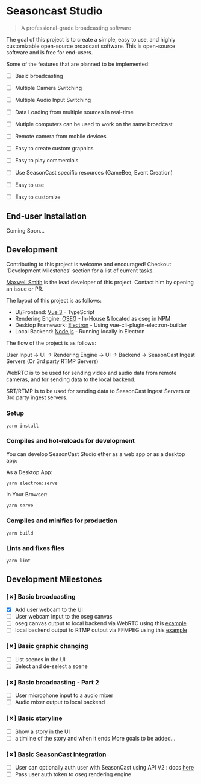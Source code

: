 # Seasoncast Studio
> A professional-grade broadcasting software

The goal of this project is to create a simple, easy to use, and highly customizable open-source broadcast software. This is open-source software and is free for end-users.

Some of the features that are planned to be implemented:
- [ ] Basic broadcasting
- [ ] Multiple Camera Switching
- [ ] Multiple Audio Input Switching
- [ ] Data Loading from multiple sources in real-time
- [ ] Mutiple computers can be used to work on the same broadcast
- [ ] Remote camera from mobile devices
- [ ] Easy to create custom graphics
- [ ] Easy to play commercials
- [ ] Use SeasonCast specific resources (GameBee, Event Creation)
- [ ] Easy to use
- [ ] Easy to customize


## End-user Installation
Coming Soon...


## Development 

Contributing to this project is welcome and encouraged! Checkout 'Development Milestones' section for a list of current tasks.


[Maxwell Smith](https://github.com/themaxsmith) is the lead developer of this project. Contact him by opening an issue or PR.


The layout of this project is as follows:

- UI/Frontend: [Vue 3](https://vuejs.org/) - TypeScript
- Rendering Engine: [OSEG](https://www.npmjs.com/package/oseg) - In-House & located as oseg in NPM
- Desktop Framework: [Electron](https://www.electronjs.org/) - Using vue-cli-plugin-electron-builder
- Local Backend: [Node.js](https://nodejs.org/) - Running locally in Electron

The flow of the project is as follows:

User Input -> UI -> Rendering Engine -> UI -> Backend -> SeasonCast Ingest Servers (Or 3rd party RTMP Servers)

WebRTC is to be used for sending video and audio data from remote cameras, and for sending data to the local backend.

SRT/RTMP is to be used for sending data to SeasonCast Ingest Servers or 3rd party ingest servers.


### Setup

```
yarn install
```

### Compiles and hot-reloads for development

You can develop SeasonCast Studio ether as a web app or as a desktop app:

As a Desktop App:
```
yarn electron:serve
```

In Your Browser:
```
yarn serve
```

### Compiles and minifies for production
```
yarn build
```

### Lints and fixes files
```
yarn lint
```

## Development Milestones

### [&#10007;] Basic broadcasting
- [x] Add user webcam to the UI
- [ ] User webcam input to the oseg canvas
- [ ] oseg canvas output to local backend via WebRTC using this [example](https://github.com/node-webrtc/node-webrtc-examples)
- [ ] local backend output to RTMP output via FFMPEG using this [example](https://github.com/node-webrtc/node-webrtc-examples/tree/master/examples/record-audio-video-stream)

### [&#10007;] Basic graphic changing
- [ ] List scenes in the UI
- [ ] Select and de-select a scene

### [&#10007;] Basic broadcasting - Part 2
- [ ] User microphone input to a audio mixer
- [ ] Audio mixer output to local backend

### [&#10007;] Basic storyline
- [ ] Show a story in the UI
- [ ] a timline of the story and when it ends 
More goals to be added...

### [&#10007;] Basic SeasonCast Integration 
- [ ] User can optionally auth user with SeasonCast using API V2 : docs [here](https://documenter.getpostman.com/view/7815111/SztK35Gr)
- [ ] Pass user auth token to oseg rendering engine

